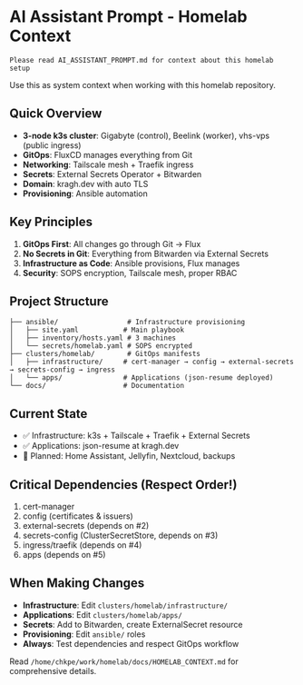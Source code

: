 # AI Assistant Prompt - Homelab Context

`Please read AI_ASSISTANT_PROMPT.md for context about this homelab setup`

Use this as system context when working with this homelab repository.

## Quick Overview
- **3-node k3s cluster**: Gigabyte (control), Beelink (worker), vhs-vps (public ingress)
- **GitOps**: FluxCD manages everything from Git
- **Networking**: Tailscale mesh + Traefik ingress
- **Secrets**: External Secrets Operator + Bitwarden
- **Domain**: kragh.dev with auto TLS
- **Provisioning**: Ansible automation

## Key Principles
1. **GitOps First**: All changes go through Git → Flux
2. **No Secrets in Git**: Everything from Bitwarden via External Secrets
3. **Infrastructure as Code**: Ansible provisions, Flux manages
4. **Security**: SOPS encryption, Tailscale mesh, proper RBAC

## Project Structure

```text
├── ansible/                 # Infrastructure provisioning
│   ├── site.yaml           # Main playbook
│   ├── inventory/hosts.yaml # 3 machines
│   └── secrets/homelab.yaml # SOPS encrypted
├── clusters/homelab/        # GitOps manifests
│   ├── infrastructure/     # cert-manager → config → external-secrets → secrets-config → ingress
│   └── apps/               # Applications (json-resume deployed)
└── docs/                   # Documentation
```

## Current State
- ✅ Infrastructure: k3s + Tailscale + Traefik + External Secrets
- ✅ Applications: json-resume at kragh.dev
- 🚧 Planned: Home Assistant, Jellyfin, Nextcloud, backups

## Critical Dependencies (Respect Order!)
1. cert-manager
2. config (certificates & issuers)
3. external-secrets (depends on #2)
4. secrets-config (ClusterSecretStore, depends on #3)  
5. ingress/traefik (depends on #4)
6. apps (depends on #5)

## When Making Changes
- **Infrastructure**: Edit `clusters/homelab/infrastructure/`
- **Applications**: Edit `clusters/homelab/apps/`
- **Secrets**: Add to Bitwarden, create ExternalSecret resource
- **Provisioning**: Edit `ansible/` roles
- **Always**: Test dependencies and respect GitOps workflow

Read `/home/chkpe/work/homelab/docs/HOMELAB_CONTEXT.md` for comprehensive details.
